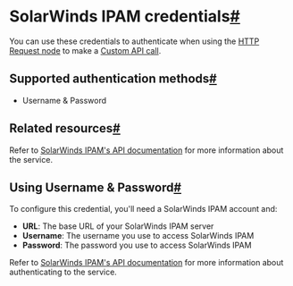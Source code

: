 [](https://github.com/n8n-io/n8n-docs/edit/main/docs/integrations/builtin/credentials/solarwindsipam.md "Edit this page")

# SolarWinds IPAM credentials[#](#solarwinds-ipam-credentials "Permanent link")

You can use these credentials to authenticate when using the [HTTP Request node](../../core-nodes/n8n-nodes-base.httprequest/) to make a [Custom API call](../../../custom-operations/).

## Supported authentication methods[#](#supported-authentication-methods "Permanent link")

*   Username & Password

## Related resources[#](#related-resources "Permanent link")

Refer to [SolarWinds IPAM's API documentation](https://github.com/solarwinds/OrionSDK/wiki/REST) for more information about the service.

## Using Username & Password[#](#using-username-password "Permanent link")

To configure this credential, you'll need a SolarWinds IPAM account and:

*   **URL**: The base URL of your SolarWinds IPAM server
*   **Username**: The username you use to access SolarWinds IPAM
*   **Password**: The password you use to access SolarWinds IPAM

Refer to [SolarWinds IPAM's API documentation](https://github.com/solarwinds/OrionSDK/wiki/REST) for more information about authenticating to the service.